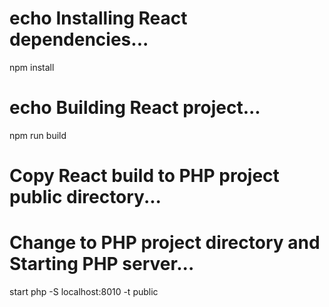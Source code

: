 # echo Installing React dependencies...
npm install


# echo Building React project...
npm run build

# Copy React build to PHP project public directory...

# Change to PHP project directory and Starting PHP server...
start php -S localhost:8010 -t public

